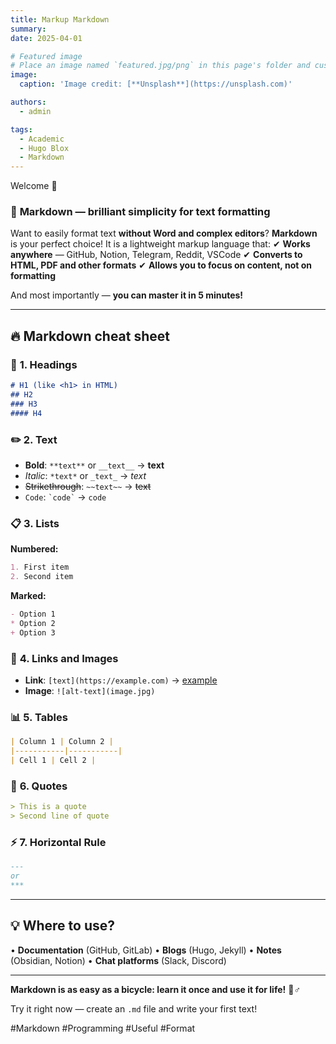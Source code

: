 ```yaml
---
title: Markup Markdown
summary: 
date: 2025-04-01

# Featured image
# Place an image named `featured.jpg/png` in this page's folder and customize its options here.
image:
  caption: 'Image credit: [**Unsplash**](https://unsplash.com)'

authors:
  - admin

tags:
  - Academic
  - Hugo Blox
  - Markdown
---
```


Welcome 👋

### 🚀 **Markdown — brilliant simplicity for text formatting**

Want to easily format text **without Word and complex editors**? **Markdown** is your perfect choice! It is a lightweight markup language that:
✔ **Works anywhere** — GitHub, Notion, Telegram, Reddit, VSCode
✔ **Converts to HTML, PDF and other formats**
✔ **Allows you to focus on content, not on formatting**

And most importantly — **you can master it in 5 minutes!**

---

## 🔥 **Markdown cheat sheet**

### 📌 **1. Headings**
```markdown
# H1 (like <h1> in HTML)
## H2
### H3
#### H4
```

### ✏️ **2. Text**
- **Bold**: `**text**` or `__text__` → **text**
- *Italic*: `*text*` or `_text_` → *text*
- ~~Strikethrough~~: `~~text~~` → ~~text~~
- `Code`: `` `code` `` → `code`

### 📋 **3. Lists**
**Numbered:**
```markdown
1. First item
2. Second item
```

**Marked:**
```markdown
- Option 1
* Option 2
+ Option 3
```

### 🔗 **4. Links and Images**
- **Link**: `[text](https://example.com)` → [example](https://example.com)
- **Image**: `![alt-text](image.jpg)`

### 📊 **5. Tables**
```markdown
| Column 1 | Column 2 |
|-----------|-----------|
| Cell 1 | Cell 2 |
```

### 📜 **6. Quotes**
```markdown
> This is a quote
> Second line of quote
```

### ⚡ **7. Horizontal Rule**
```markdown
---
or
***
```

---

## 💡 **Where to use?**
• **Documentation** (GitHub, GitLab)
• **Blogs** (Hugo, Jekyll)
• **Notes** (Obsidian, Notion)
• **Chat platforms** (Slack, Discord)

---

**Markdown is as easy as a bicycle: learn it once and use it for life!** 🚴♂️

Try it right now — create an `.md` file and write your first text!

#Markdown #Programming #Useful #Format
